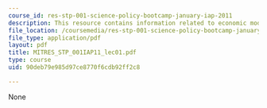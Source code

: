 ```yaml
---
course_id: res-stp-001-science-policy-bootcamp-january-iap-2011
description: This resource contains information related to economic models of innovation.
file_location: /coursemedia/res-stp-001-science-policy-bootcamp-january-iap-2011/90deb79e985d97ce8770f6cdb92ff2c8_MITRES_STP_001IAP11_lec01.pdf
file_type: application/pdf
layout: pdf
title: MITRES_STP_001IAP11_lec01.pdf
type: course
uid: 90deb79e985d97ce8770f6cdb92ff2c8

---
```

None